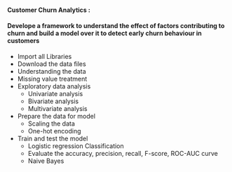 #### Customer Churn Analytics :
####  Develope a framework to understand the effect of factors contributing to churn and build a model over it to detect early churn behaviour in customers
* Import all Libraries
* Download the data files
* Understanding the data
* Missing value treatment
* Exploratory data analysis
    * Univariate analysis
    * Bivariate analysis
    * Multivariate analysis
* Prepare the data for model
    * Scaling the data
    * One-hot encoding 
* Train and test the model
    * Logistic regression Classification  
    * Evaluate the accuracy, precision, recall, F-score, ROC-AUC curve
    * Naive Bayes 

    
